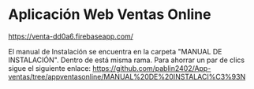 # Aplicación Web Ventas Online
https://venta-dd0a6.firebaseapp.com/

El manual de Instalación se encuentra en la carpeta "MANUAL DE INSTALACIÓN". Dentro de está misma rama.
Para ahorrar un par de clics sigue el siguiente enlace: https://github.com/pablin2402/App-ventas/tree/appventasonline/MANUAL%20DE%20INSTALACI%C3%93N
